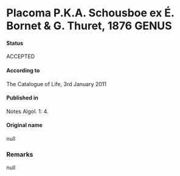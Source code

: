 # Placoma P.K.A. Schousboe ex É. Bornet & G. Thuret, 1876 GENUS

#### Status
ACCEPTED

#### According to
The Catalogue of Life, 3rd January 2011

#### Published in
Notes Algol. 1: 4.

#### Original name
null

### Remarks
null